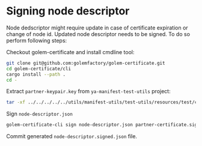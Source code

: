 # Signing node descriptor

Node dedscriptor might require update in case of certificate expiration or change of node id.
Updated node descriptor needs to be signed. To do so perform following steps:

Checkout golem-certificate and install cmdline tool:

```sh
git clone git@github.com:golemfactory/golem-certificate.git
cd golem-certificate/cli
cargo install --path .
cd -
```

Extract `partner-keypair.key` from `ya-manifest-test-utils` project:

```sh
tar -xf ../../../../../utils/manifest-utils/test-utils/resources/test/certificates.tar partner-keypair.key partner-certificate.signed.json
```

Sign `node-descriptor.json`

```sh
golem-certificate-cli sign node-descriptor.json partner-certificate.signed.json partner-keypair.key
```

Commit generated `node-descriptor.signed.json` file.
